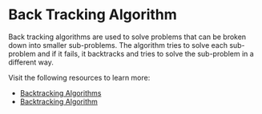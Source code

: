 # Back Tracking Algorithm

Back tracking algorithms are used to solve problems that can be broken down into smaller sub-problems. The algorithm tries to solve each sub-problem and if it fails, it backtracks and tries to solve the sub-problem in a different way.

Visit the following resources to learn more:

- [Backtracking Algorithms](https://www.geeksforgeeks.org/backtracking-algorithms)
- [Backtracking Algorithm](https://www.programiz.com/dsa/backtracking-algorithm)
